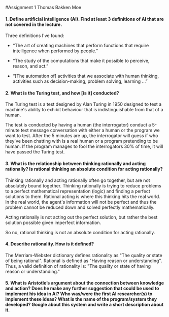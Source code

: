 #Assignment 1
Thomas Bakken Moe

#### 1. Define artificial intelligence (AI). Find at least 3 definitions of AI that are not covered in the lecture.

Three definitions I've found:

* “The art of creating machines that perform functions that require intelligence
  when performed by people.”

* “The study of the computations that make
  it possible to perceive, reason, and act.”

* “[The automation of] activities that we
  associate with human thinking, activities
  such as decision-making, problem solving, learning ...”

#### 2. What is the Turing test, and how [is it] conducted?

The Turing test is a test designed by Alan Turing in 1950 designed to test a machine's ability to exhibit behaviour that
is indistinguishable from that of a human.

The test is conducted by having a human (the interrogator) conduct a 5-minute text message conversation with either a human or the program
we want to test. After the 5 minutes are up, the interrogator will guess if who they've been chatting with is a real human or a program pretending to be human.
If the program manages to fool the interrogators 30% of time, it will have passed the Turing test.

#### 3. What is the relationship between thinking rationally and acting rationally? Is rational thinking an absolute condition for acting rationally?

Thinking rationally and acting rationally often go together, but are not absolutely bound together. Thinking rationally is trying to reduce problems
to a perfect mathematical representation (logic) and finding a perfect solutions to them. Rational acting is where this thinking hits the real world.
In the real world, the agent's information will not be perfect and thus the problem cannot be reduced down and solved perfectly mathematically.

Acting rationally is not acting out the perfect solution, but rather the best solution possible given imperfect information.

So no, rational thinking is not an absolute condition for acting rationally.

#### 4. Describe rationality. How is it defined?

The Merriam-Webster dictionary defines rationality as "The quality or state of being rational". Rational is defined as "Having reason or understanding".
Thus, a valid definition of rationality is: "The quality or state of having reason or understanding."

#### 5. What is Aristotle’s argument about the connection between knowledge and action? Does he make any further suggestion that could be used to implement his idea in AI? Who was/were the first AI researcher(s) to implement these ideas? What is the name of the program/system they developed? Google about this system and write a short description about it.

